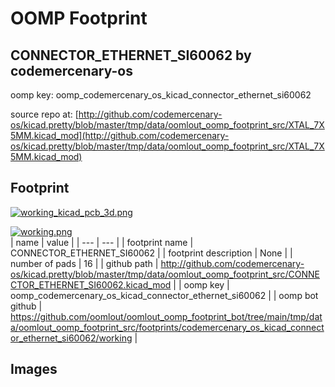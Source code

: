 # OOMP Footprint  
## CONNECTOR_ETHERNET_SI60062  by codemercenary-os  
  
oomp key: oomp_codemercenary_os_kicad_connector_ethernet_si60062  
  
source repo at: [http://github.com/codemercenary-os/kicad.pretty/blob/master/tmp/data/oomlout_oomp_footprint_src/XTAL_7X5MM.kicad_mod](http://github.com/codemercenary-os/kicad.pretty/blob/master/tmp/data/oomlout_oomp_footprint_src/XTAL_7X5MM.kicad_mod)  
## Footprint  
  
[![working_kicad_pcb_3d.png](working_kicad_pcb_3d_600.png)](working_kicad_pcb_3d.png)  
  
[![working.png](working_600.png)](working.png)  
| name | value | 
| --- | --- | 
| footprint name | CONNECTOR_ETHERNET_SI60062 | 
| footprint description | None | 
| number of pads | 16 | 
| github path | http://github.com/codemercenary-os/kicad.pretty/blob/master/tmp/data/oomlout_oomp_footprint_src/CONNECTOR_ETHERNET_SI60062.kicad_mod | 
| oomp key | oomp_codemercenary_os_kicad_connector_ethernet_si60062 | 
| oomp bot github | https://github.com/oomlout/oomlout_oomp_footprint_bot/tree/main/tmp/data/oomlout_oomp_footprint_src/footprints/codemercenary_os_kicad_connector_ethernet_si60062/working | 
## Images  
